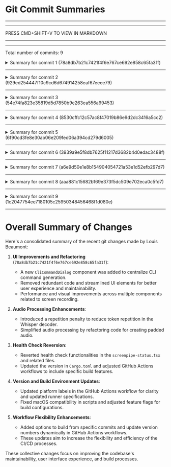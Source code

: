 # Git Commit Summaries

-----------------------------------------------------------------------
-----------------------------------------------------------------------
 
PRESS CMD+SHIFT+V TO VIEW IN MARKDOWN
 
_______________________________________________________________________
-----------------------------------------------------------------------
Total number of commits: 9

<details>
<summary>Summary for commit 1 (78a8db7b21c7421f4f6e767ce692e858c65fa31f)</summary>

The commit `78a8db7b21c7421f4f6e767ce692e858c65fa31f` by Louis Beaumont introduces several UI improvements and refactorings in a project related to a screen recording application. Here is a summary of the changes:

1. **New Component**: Added a new file `cli-command-dialog.tsx`, which contains the `CliCommandDialog` component responsible for generating and displaying CLI commands based on current settings. It includes functionality to copy these commands to the clipboard.

2. **Refactoring**: Removed duplicate code for generating CLI commands from `recording-settings.tsx` and instead, integrated the newly created `CliCommandDialog` component. This reduces redundancy and centralizes the CLI command generation logic.

3. **UI Adjustments**: 
   - Improved button placement and dialog components across various files like `recording-settings.tsx` and `screenpipe-status.tsx`.
   - Included the `CliCommandDialog` component in multiple places to provide consistent access to the CLI command throughout the UI.

4. **Code Cleanup**: Removed commented-out code and unnecessary state management from components to streamline the implementation and improve maintainability.

5. **Visual and UX Enhancements**: 
   - Updated dialogs and buttons for better visual consistency.
   - Updated health status messages and tooltips to improve user guidance and troubleshooting steps.

6. **Sidecar Logic Simplification**: Simplified the logic in `sidecar.rs` related to determining the path for screenpipe execution and cleaned unnecessary environment variable manipulations.

These changes aim to enhance the user experience and maintainability of the code by streamlining the command generation process and enhancing UI elements for clarity and ease of use.
</details>

------------------------------------------------------------------------

<details>
<summary>Summary for commit 2 (929ed254447f10c9cd6d674914258eaf67eeee79)</summary>

The recent git commit introduces several changes across different files related to audio processing and speech-to-text functionalities:

1. **Whisper Decoder Enhancements:**
   - Added a repetition penalty feature to the Whisper decoder. This involves tracking recent tokens using `token_history` and applying a penalty to the logits during token generation, reducing the probability of repeating recent tokens.
   - Introduced a new function `apply_repetition_penalty` to adjust logits based on recent tokens.

2. **Audio Processing Adjustment:**
   - Simplified the creation of `padded_audio` by directly converting the input audio slice to a vector and appending zeros, replacing the manual loop used previously.

3. **Code Cleanup and Refinements:**
   - Removed unnecessary code redundancy, such as eliminating the explicit closure in `unwrap_or_else` for `deepgram_api_key`.
   - Consistently formatted comments and code in `vad_engine.rs` to improve readability and maintain consistency.

Overall, these changes enhance the functionality of the Whisper decoder by implementing a mechanism to reduce repeated token generation and streamline some aspects of the audio processing code.
</details>

------------------------------------------------------------------------

<details>
<summary>Summary for commit 3 (54e74fa823e35819d5d7850b9e263ea556a99453)</summary>

The commit titled "fix: revert health check" by Louis Beaumont on October 17, 2024, makes several changes to the project's codebase:

1. **GitHub Actions Workflow**:
   - In the `.github/workflows/release-app.yml` file, the build arguments for MacOS platforms have been updated to include the `beta` feature, resulting in the lines:
     - `--target aarch64-apple-darwin --features metal` to `--target aarch64-apple-darwin --features metal,beta`
     - `--target x86_64-apple-darwin --features metal` to `--target x86_64-apple-darwin --features metal,beta`

2. **Screenpipe Status Component**:
   - The `screenpipe-status.tsx` file sees the removal of the `forceRestartHealthCheck` function. This includes:
     - Deleting its import and definition within the file.
     - Removing the function call `forceRestartHealthCheck()` after invoking certain screenpipe commands.

3. **useHealthCheck Hook**:
   - In `use-health-check.tsx`:
     - Removed the `useCallback` for `fetchHealth` and the `forceRestartHealthCheck` function.
     - The `fetchHealth` function is now a simple async function instead of a callback.
     - The interval in `useEffect` no longer depends on `restartKey`.
     - The `restartKey` state and references to `forceRestartHealthCheck` have been eliminated.

4. **Cargo.toml Update**:
   - The version number of the `screenpipe-app` package is incremented from `0.5.96` to `0.5.97`.

Overall, these changes revert a health check mechanism and update the package version, while also updating build features in the release workflow configuration.
</details>

------------------------------------------------------------------------

<details>
<summary>Summary for commit 4 (8530cffc12c57ac8f47019b86e9d2dc3416a5cc2)</summary>

The commit made by Louis Beaumont on October 17, 2024, includes changes to the GitHub Actions workflow file `release-app.yml`. The modifications focus on updating the platform names for different build environments:

1. Changed the platform name for the Ubuntu build from `"big-linux"` to `"ubuntu-22.04"`.
2. Changed the platform name for the Windows build from `"big-windows"` to `"windows-latest"`.

These updates likely aim to clarify or update the specifications for the build environments used in the workflow.
</details>

------------------------------------------------------------------------

<details>
<summary>Summary for commit 5 (6f90cd3fe8e30ab06e209fed06a394cd279d6005)</summary>

The commit made by Louis Beaumont, with commit hash `6f90cd3`, includes the following changes:

1. **Cargo.toml Update:**
   - The version of the `screenpipe-app` package was updated from `0.5.91` to `0.5.96`.

2. **Code Changes in `sidecar.rs`:**
   - Removed the retrieval of the `dataDir` value from the `store`. The corresponding logic to handle the `dataDir` was also removed, simplifying the code.
   - Specifically, the code no longer fetches the `dataDir` from the store or checks if it is set to "default". The conditional logic that added `--data-dir` and its value to the arguments has been removed.

These changes suggest a refactoring to simplify the code concerning data directory handling in the `spawn_sidecar` function, likely to address a build issue, as per the commit message "fix: build".
</details>

------------------------------------------------------------------------

<details>
<summary>Summary for commit 6 (3939a9e5f8db7625f11217d3682b4d0edac3488f)</summary>

The git commit titled "fix macos version script" by Louis Beaumont involves changes to the `.github/workflows/release-app.yml` file, specifically the configurations for macOS platforms. The `args` for both Arm-based Macs (M1 and above) and Intel-based Macs have been updated. The feature flag `beta` has been removed from the `--features` option. Now, both configurations use `--features metal` instead of `--features metal,beta`.
</details>

------------------------------------------------------------------------

<details>
<summary>Summary for commit 7 (a6e9d50e1e8b154904054721a53e1d52efb297d7)</summary>

The commit `a6e9d50e1e8b154904054721a53e1d52efb297d7` by Louis Beaumont updates the GitHub Actions workflow file `release-app.yml` to fix the version update script for macOS. The changes involve modifying the `sed` command used to update the version in `Cargo.toml`. The script now checks for the `OSTYPE` environment variable to determine if it's running on macOS (`darwin`) and adjusts the `sed` syntax accordingly by adding an empty `''` argument required for macOS compatibility. Additionally, it updates some YAML entries to use double quotes instead of single quotes in descriptions.
</details>

------------------------------------------------------------------------

<details>
<summary>Summary for commit 8 (aaa881c15682b169e373f5dc509e702eca0c5fd7)</summary>

The commit made by Louis Beaumont updates the GitHub Actions workflow file `release-app.yml`. The following changes have been made:

1. The platform label for the `ubuntu-22.04` runner has been changed to `big-linux`.
2. The platform label for the `windows-latest` runner has been changed to `big-windows`.

These changes suggest an update to use 64-core runners, potentially indicating a shift to more powerful build environments labeled as "big-linux" and "big-windows".
</details>

------------------------------------------------------------------------

<details>
<summary>Summary for commit 9 (1c2047754ee7180105c25950348456468f1d080e)</summary>

The commit titled "vercel like revert version ci" updates a GitHub Actions workflow located in the file `.github/workflows/release-app.yml`. Here are the specific changes:

1. **Inputs for Workflow Dispatch:**
   - New optional inputs are added for the `workflow_dispatch` event:
     - `commit_hash`: Describes the specific commit hash to build from, if provided.
     - `version`: Indicates the version to set in the `Cargo.toml` file, required if a `commit_hash` is provided.
   
2. **Job Modifications:**
   - In the `draft` job and another unnamed job, there are modifications to the `actions/checkout` step:
     - The `ref` parameter is set to `${{ github.event.inputs.commit_hash || github.ref }}`, allowing the workflow to check out a specific commit if `commit_hash` is specified, or the default ref otherwise.
   - A new step for updating the version in the `Cargo.toml` file is added in both jobs:
     - This step uses `sed` to replace the version number in `Cargo.toml` if both `commit_hash` and `version` inputs are specified.

These updates enable a more flexible workflow that can be triggered to build from specific commits and update version numbers dynamically when necessary.
</details>

------------------------------------------------------------------------

# Overall Summary of Changes

Here's a consolidated summary of the recent git changes made by Louis Beaumont:

1. **UI Improvements and Refactoring** (`78a8db7b21c7421f4f6e767ce692e858c65fa31f`):
   - A new `CliCommandDialog` component was added to centralize CLI command generation.
   - Removed redundant code and streamlined UI elements for better user experience and maintainability.
   - Performance and visual improvements across multiple components related to screen recording.

2. **Audio Processing Enhancements**:
   - Introduced a repetition penalty to reduce token repetition in the Whisper decoder.
   - Simplified audio processing by refactoring code for creating padded audio.

3. **Health Check Reversion**:
   - Reverted health check functionalities in the `screenpipe-status.tsx` and related files.
   - Updated the version in `Cargo.toml` and adjusted GitHub Actions workflows to include specific build features.

4. **Version and Build Environment Updates**:
   - Updated platform labels in the GitHub Actions workflow for clarity and updated runner specifications.
   - Fixed macOS compatibility in scripts and adjusted feature flags for build configurations.

5. **Workflow Flexibility Enhancements**:
   - Added options to build from specific commits and update version numbers dynamically in GitHub Actions workflows.
   - These updates aim to increase the flexibility and efficiency of the CI/CD processes.

These collective changes focus on improving the codebase's maintainability, user interface experience, and build processes.

